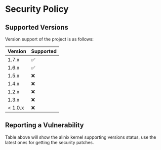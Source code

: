 # Security Policy

## Supported Versions

Version support of the  project is as follows:

| Version | Supported          |
| ------- | ------------------ |
| 1.7.x   | :white_check_mark: |
| 1.6.x   | :white_check_mark: |
| 1.5.x   | :x:  |
| 1.4.x   | :x:  |
| 1.2.x   | :x:                |
| 1.3.x  | :x:   |
| < 1.0.x  | :x:                |

## Reporting a Vulnerability

Table above will show the alinix kernel supporting versions status, use the latest ones for getting the security patches.
